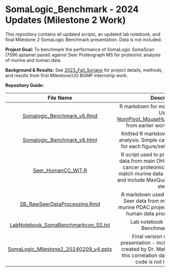 # SomaLogic_Benchmark - 2024 Updates (Milestone 2 Work)

This repository contains all updated scripts, an updated lab notebook, and final Milestone 2 SomaLogic Benchmark presentation. Data is not included.

**Project Goal:** To benchmark the performance of SomaLogic SomaScan (7596 aptamer panel) against Seer Proteograph MS for proteomic analysis of murine and human data.

**Background & Results:** See [2023_Fall_Soriano](2023_Fall_Soriano.docx) for project details, methods, and results from first Milestone/UO BGMP internship work.

**Repository Guide:**

| File Name | Description |
| :---:   | :---: |
| [Somalogic_Benchmark_v6.Rmd](Somalogic_Benchmark_v6.Rmd) | R markdown for main project analysis. Uses [NomPivot_MouseHuman_UniProtInput.R](../NomPivot_MouseHuman_UniProtInput.R) from earlier work on this project. |
| [Somalogic_Benchmark_v6.html](Somalogic_Benchmark_v6.html) | Knitted R markdown for main project analysis. Simple captions are provided for each figure/set of related figures. |
| [Seer_HumanCC_WiT.R](Seer_HumanCC_WiT.R) | R script used to process human Seer data from main OHSU CEDAR prostate cancer proteomic study. Revised to match murine data processing pipeline and include MaxQuant initial processing steps. |
| [SB_RawSeerDataProcessing.Rmd](SB_RawSeerDataProcessing.Rmd) | R markdown used to process murine Seer data from main OHSU CEDAR murine PDAC project. Revised to match human data processing pipeline. |
| [LabNotebook_SomaBenchmarkcon_SS.txt](LabNotebook_SomaBenchmarkcon_SS.txt) | Lab notebook for SomaLogic Benchmark Project. |
| [SomaLogic_Milestone2_20240209_v4.pptx](SomaLogic_Milestone2_20240209_v4.pptx) | Final version of Milestone 2 presentation - includes some figures created by Dr. Matthew Chang using this correlation data, but the plotting code is not located here.|
